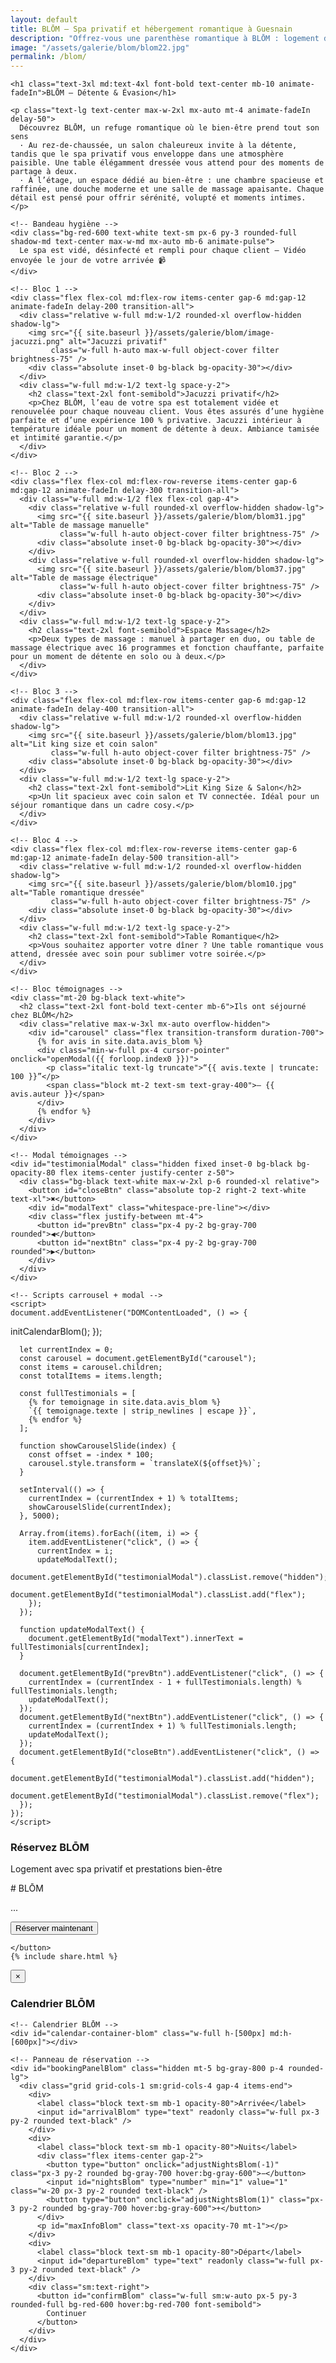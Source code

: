```yaml
---
layout: default
title: BLŌM – Spa privatif et hébergement romantique à Guesnain
description: "Offrez-vous une parenthèse romantique à BLŌM : logement de charme, spa privatif, détente et petit‑déjeuner inclus."
image: "/assets/galerie/blom/blom22.jpg"
permalink: /blom/
---
```


<section class="bg-black text-white py-12 px-4 w-full overflow-x-hidden">
  <div class="max-w-6xl mx-auto space-y-16">

    <h1 class="text-3xl md:text-4xl font-bold text-center mb-10 animate-fadeIn">BLŌM – Détente & Évasion</h1>

    <p class="text-lg text-center max-w-2xl mx-auto mt-4 animate-fadeIn delay-50">
      Découvrez BLŌM, un refuge romantique où le bien‑être prend tout son sens
      · Au rez-de-chaussée, un salon chaleureux invite à la détente, tandis que le spa privatif vous enveloppe dans une atmosphère paisible. Une table élégamment dressée vous attend pour des moments de partage à deux.
      · À l’étage, un espace dédié au bien-être : une chambre spacieuse et raffinée, une douche moderne et une salle de massage apaisante. Chaque détail est pensé pour offrir sérénité, volupté et moments intimes.
    </p>

    <!-- Bandeau hygiène -->
    <div class="bg-red-600 text-white text-sm px-6 py-3 rounded-full shadow-md text-center max-w-md mx-auto mb-6 animate-pulse">
      Le spa est vidé, désinfecté et rempli pour chaque client – Vidéo envoyée le jour de votre arrivée 📹
    </div>

    <!-- Bloc 1 -->
    <div class="flex flex-col md:flex-row items-center gap-6 md:gap-12 animate-fadeIn delay-200 transition-all">
      <div class="relative w-full md:w-1/2 rounded-xl overflow-hidden shadow-lg">
        <img src="{{ site.baseurl }}/assets/galerie/blom/image-jacuzzi.png" alt="Jacuzzi privatif"
             class="w-full h-auto max-w-full object-cover filter brightness-75" />
        <div class="absolute inset-0 bg-black bg-opacity-30"></div>
      </div>
      <div class="w-full md:w-1/2 text-lg space-y-2">
        <h2 class="text-2xl font-semibold">Jacuzzi privatif</h2>
        <p>Chez BLŌM, l’eau de votre spa est totalement vidée et renouvelée pour chaque nouveau client. Vous êtes assurés d’une hygiène parfaite et d’une expérience 100 % privative. Jacuzzi intérieur à température idéale pour un moment de détente à deux. Ambiance tamisée et intimité garantie.</p>
      </div>
    </div>

    <!-- Bloc 2 -->
    <div class="flex flex-col md:flex-row-reverse items-center gap-6 md:gap-12 animate-fadeIn delay-300 transition-all">
      <div class="w-full md:w-1/2 flex flex-col gap-4">
        <div class="relative w-full rounded-xl overflow-hidden shadow-lg">
          <img src="{{ site.baseurl }}/assets/galerie/blom/blom31.jpg" alt="Table de massage manuelle"
               class="w-full h-auto object-cover filter brightness-75" />
          <div class="absolute inset-0 bg-black bg-opacity-30"></div>
        </div>
        <div class="relative w-full rounded-xl overflow-hidden shadow-lg">
          <img src="{{ site.baseurl }}/assets/galerie/blom/blom37.jpg" alt="Table de massage électrique"
               class="w-full h-auto object-cover filter brightness-75" />
          <div class="absolute inset-0 bg-black bg-opacity-30"></div>
        </div>
      </div>
      <div class="w-full md:w-1/2 text-lg space-y-2">
        <h2 class="text-2xl font-semibold">Espace Massage</h2>
        <p>Deux types de massage : manuel à partager en duo, ou table de massage électrique avec 16 programmes et fonction chauffante, parfaite pour un moment de détente en solo ou à deux.</p>
      </div>
    </div>

    <!-- Bloc 3 -->
    <div class="flex flex-col md:flex-row items-center gap-6 md:gap-12 animate-fadeIn delay-400 transition-all">
      <div class="relative w-full md:w-1/2 rounded-xl overflow-hidden shadow-lg">
        <img src="{{ site.baseurl }}/assets/galerie/blom/blom13.jpg" alt="Lit king size et coin salon"
             class="w-full h-auto object-cover filter brightness-75" />
        <div class="absolute inset-0 bg-black bg-opacity-30"></div>
      </div>
      <div class="w-full md:w-1/2 text-lg space-y-2">
        <h2 class="text-2xl font-semibold">Lit King Size & Salon</h2>
        <p>Un lit spacieux avec coin salon et TV connectée. Idéal pour un séjour romantique dans un cadre cosy.</p>
      </div>
    </div>

    <!-- Bloc 4 -->
    <div class="flex flex-col md:flex-row-reverse items-center gap-6 md:gap-12 animate-fadeIn delay-500 transition-all">
      <div class="relative w-full md:w-1/2 rounded-xl overflow-hidden shadow-lg">
        <img src="{{ site.baseurl }}/assets/galerie/blom/blom10.jpg" alt="Table romantique dressée"
             class="w-full h-auto object-cover filter brightness-75" />
        <div class="absolute inset-0 bg-black bg-opacity-30"></div>
      </div>
      <div class="w-full md:w-1/2 text-lg space-y-2">
        <h2 class="text-2xl font-semibold">Table Romantique</h2>
        <p>Vous souhaitez apporter votre dîner ? Une table romantique vous attend, dressée avec soin pour sublimer votre soirée.</p>
      </div>
    </div>

    <!-- Bloc témoignages -->
    <div class="mt-20 bg-black text-white">
      <h2 class="text-2xl font-bold text-center mb-6">Ils ont séjourné chez BLŌM</h2>
      <div class="relative max-w-3xl mx-auto overflow-hidden">
        <div id="carousel" class="flex transition-transform duration-700">
          {% for avis in site.data.avis_blom %}
          <div class="min-w-full px-4 cursor-pointer" onclick="openModal({{ forloop.index0 }})">
            <p class="italic text-lg truncate">“{{ avis.texte | truncate: 100 }}”</p>
            <span class="block mt-2 text-sm text-gray-400">– {{ avis.auteur }}</span>
          </div>
          {% endfor %}
        </div>
      </div>
    </div>

    <!-- Modal témoignages -->
    <div id="testimonialModal" class="hidden fixed inset-0 bg-black bg-opacity-80 flex items-center justify-center z-50">
      <div class="bg-black text-white max-w-2xl p-6 rounded-xl relative">
        <button id="closeBtn" class="absolute top-2 right-2 text-white text-xl">✖</button>
        <div id="modalText" class="whitespace-pre-line"></div>
        <div class="flex justify-between mt-4">
          <button id="prevBtn" class="px-4 py-2 bg-gray-700 rounded">◀</button>
          <button id="nextBtn" class="px-4 py-2 bg-gray-700 rounded">▶</button>
        </div>
      </div>
    </div>

    <!-- Scripts carrousel + modal -->
    <script>
    document.addEventListener("DOMContentLoaded", () => {
  initCalendarBlom();
});

      let currentIndex = 0;
      const carousel = document.getElementById("carousel");
      const items = carousel.children;
      const totalItems = items.length;

      const fullTestimonials = [
        {% for temoignage in site.data.avis_blom %}
        `{{ temoignage.texte | strip_newlines | escape }}`,
        {% endfor %}
      ];

      function showCarouselSlide(index) {
        const offset = -index * 100;
        carousel.style.transform = `translateX(${offset}%)`;
      }

      setInterval(() => {
        currentIndex = (currentIndex + 1) % totalItems;
        showCarouselSlide(currentIndex);
      }, 5000);

      Array.from(items).forEach((item, i) => {
        item.addEventListener("click", () => {
          currentIndex = i;
          updateModalText();
          document.getElementById("testimonialModal").classList.remove("hidden");
          document.getElementById("testimonialModal").classList.add("flex");
        });
      });

      function updateModalText() {
        document.getElementById("modalText").innerText = fullTestimonials[currentIndex];
      }

      document.getElementById("prevBtn").addEventListener("click", () => {
        currentIndex = (currentIndex - 1 + fullTestimonials.length) % fullTestimonials.length;
        updateModalText();
      });
      document.getElementById("nextBtn").addEventListener("click", () => {
        currentIndex = (currentIndex + 1) % fullTestimonials.length;
        updateModalText();
      });
      document.getElementById("closeBtn").addEventListener("click", () => {
        document.getElementById("testimonialModal").classList.add("hidden");
        document.getElementById("testimonialModal").classList.remove("flex");
      });
    });
    </script>

<!-- Appel à l'action : Réserver BLŌM -->
<div class="mt-16 bg-white text-black py-6 px-4 text-center rounded-xl shadow-xl max-w-4xl mx-auto">
  <h3 class="text-2xl font-bold mb-2">Réservez BLŌM</h3>
  <p class="mb-4">Logement avec spa privatif et prestations bien-être</p>

  <div class="flex flex-col sm:flex-row sm:justify-center gap-4 mt-4">
    # BLŌM

...

<button id="reserveBlom" class="btn">Réserver maintenant</button>

<div id="calendarModalBlom" class="modal hidden"></div>

<script>
document.getElementById("reserveBlom").addEventListener("click", async () => {
  const modal = document.getElementById("calendarModalBlom");
  // charger le calendrier depuis un fichier séparé
  const html = await fetch("/_includes/blom-calendar.html").then(r => r.text());
  modal.innerHTML = html;
  modal.classList.remove("hidden");
  modal.classList.add("flex");
  // après insertion, init calendrier
  if (typeof initCalendarBlom === "function") initCalendarBlom();
});
</script>

    </button>
    {% include share.html %}
  </div>
</div>

<!-- Modal calendrier BLŌM -->
<div id="calendarModalBlom" class="fixed inset-0 bg-black bg-opacity-90 hidden items-center justify-center z-50 px-4" onclick="closeCalendarBlom(event)">
  <div class="bg-gray-900 text-white rounded-xl shadow-xl relative w-full max-w-5xl mx-auto p-6" onclick="event.stopPropagation()">
    <button onclick="closeCalendarBlom()" class="absolute top-2 right-4 text-3xl font-bold text-gray-400 hover:text-white">&times;</button>
    <h3 class="text-2xl font-bold text-center mt-2 mb-4">Calendrier BLŌM</h3>

    <!-- Calendrier BLŌM -->
    <div id="calendar-container-blom" class="w-full h-[500px] md:h-[600px]"></div>

    <!-- Panneau de réservation -->
    <div id="bookingPanelBlom" class="hidden mt-5 bg-gray-800 p-4 rounded-lg">
      <div class="grid grid-cols-1 sm:grid-cols-4 gap-4 items-end">
        <div>
          <label class="block text-sm mb-1 opacity-80">Arrivée</label>
          <input id="arrivalBlom" type="text" readonly class="w-full px-3 py-2 rounded text-black" />
        </div>
        <div>
          <label class="block text-sm mb-1 opacity-80">Nuits</label>
          <div class="flex items-center gap-2">
            <button type="button" onclick="adjustNightsBlom(-1)" class="px-3 py-2 rounded bg-gray-700 hover:bg-gray-600">−</button>
            <input id="nightsBlom" type="number" min="1" value="1" class="w-20 px-3 py-2 rounded text-black" />
            <button type="button" onclick="adjustNightsBlom(1)" class="px-3 py-2 rounded bg-gray-700 hover:bg-gray-600">+</button>
          </div>
          <p id="maxInfoBlom" class="text-xs opacity-70 mt-1"></p>
        </div>
        <div>
          <label class="block text-sm mb-1 opacity-80">Départ</label>
          <input id="departureBlom" type="text" readonly class="w-full px-3 py-2 rounded text-black" />
        </div>
        <div class="sm:text-right">
          <button id="confirmBlom" class="w-full sm:w-auto px-5 py-3 rounded-full bg-red-600 hover:bg-red-700 font-semibold">
            Continuer
          </button>
        </div>
      </div>
    </div>
  </div>
</div>

<!-- FullCalendar -->
<link href="https://cdn.jsdelivr.net/npm/fullcalendar@6.1.8/index.global.min.css" rel="stylesheet" />
<script src="https://cdn.jsdelivr.net/npm/fullcalendar@6.1.8/index.global.min.js"></script>

<script>
// --------- Helpers ---------
function addDays(date, days) {
  const d = new Date(date);
  d.setDate(d.getDate() + days);
  return d;
}

function ymd(date) {
  return `${date.getFullYear()}-${String(date.getMonth()+1).padStart(2,'0')}-${String(date.getDate()).padStart(2,'0')}`;
}

function formatFR(date) {
  return date.toLocaleDateString('fr-FR', { weekday:'short', day:'2-digit', month:'short', year:'numeric' });
}

// --------- Global variables ---------
window.calendars = window.calendars || {};
window.blockedDatesBlom = new Set();
window.startBlom = null;
window.selectionEventBlom = null;
window.maxNightsBlom = 1;

// --------- Open / Close modal ---------
function openCalendarBlom() {
  const modal = document.getElementById("calendarModalBlom");
  modal.classList.remove("hidden");
  modal.classList.add("flex");
}

function closeCalendarBlom(event) {
  const modal = document.getElementById("calendarModalBlom");
  if (!modal) return;
  if (!event || event.target === modal) {
    modal.classList.add("hidden");
    modal.classList.remove("flex");
    // reset panel & highlight
    const panel = document.getElementById("bookingPanelBlom");
    if (panel) panel.classList.add("hidden");
    if (window.selectionEventBlom) { try { window.selectionEventBlom.remove(); } catch(e){ } window.selectionEventBlom = null; }
    window.startBlom = null;
  }
}

// --------- Init calendar ---------
async function initCalendarBlom() {
  try {
    console.log("[BLŌM] fetching events...");
    const res = await fetch("https://calendar-proxy-production-231c.up.railway.app/api/reservations/BLOM");
    const eventsRaw = await res.json();

    const toISODate = d => {
      const x = new Date(d);
      return `${x.getFullYear()}-${String(x.getMonth()+1).padStart(2,'0')}-${String(x.getDate()).padStart(2,'0')}`;
    };

    const events = (eventsRaw || []).map(ev => ({
      title: "Réservé",
      start: toISODate(new Date(ev.start)),
      end: toISODate(new Date(ev.end)),
      allDay: true,
      display: "block"
    }));

    // bloquer les dates
    window.blockedDatesBlom = new Set();
    for (const ev of events) {
      let d = new Date(ev.start + "T00:00:00");
      const end = new Date(ev.end + "T00:00:00");
      while (d < end) {
        window.blockedDatesBlom.add(ymd(d));
        d = addDays(d,1);
      }
    }

    const calendarEl = document.getElementById("calendar-container-blom");
    if (!calendarEl) return;

    if (window.calendars["BLOM"]) {
      try { window.calendars["BLOM"].destroy(); } catch(e){ }
      window.calendars["BLOM"] = null;
    }

    const calendar = new FullCalendar.Calendar(calendarEl, {
      initialView: "dayGridMonth",
      height: "auto",
      locale: "fr",
      firstDay: 1,
      headerToolbar: { left: "prev,next today", center: "title", right: "" },
      events,
      displayEventTime: false,
      selectable: false,
      navLinks: false,
      dateClick: (info) => handleDateClick(info)
    });

    calendar.render();
    window.calendars["BLOM"] = calendar;

    // rendre toute la cellule cliquable
    calendarEl.addEventListener("click", e => {
      if (e.target.closest(".fc-event")) return;
      const dayCell = e.target.closest("[data-date]");
      if (!dayCell) return;
      const dateStr = dayCell.getAttribute("data-date");
      if (!dateStr) return;
      handleDateClick({ dateStr });
    });

  } catch(err) {
    console.error("[BLŌM] initCalendar error:", err);
  }
}

// --------- Handle date click ---------
function handleDateClick(info) {
  const dateStr = info.dateStr;
  if (window.blockedDatesBlom.has(dateStr)) {
    alert("Cette date est déjà réservée.");
    return;
  }

  window.startBlom = new Date(dateStr);
  window.maxNightsBlom = 60; // ou calcul réel selon réservation

  document.getElementById("arrivalBlom").value = formatFR(window.startBlom);
  document.getElementById("nightsBlom").value = 1;
  document.getElementById("maxInfoBlom").textContent = `Max : ${window.maxNightsBlom} nuit(s) possible(s) à partir de cette date`;

  updateDepartureAndHighlight();

  const nightsInput = document.getElementById("nightsBlom");
  nightsInput.oninput = updateDepartureAndHighlight;

  const btn = document.getElementById("confirmBlom");
  btn.onclick = () => {
    const nights = parseInt(nightsInput.value, 10);
    const departure = addDays(window.startBlom, nights);
    alert(`Réservation (simulation)\nArrivée: ${formatFR(window.startBlom)}\nNuits: ${nights}\nDépart: ${formatFR(departure)}`);
  };

  document.getElementById("bookingPanelBlom").classList.remove("hidden");
}

// --------- Update departure and highlight ---------
function updateDepartureAndHighlight() {
  const nights = parseInt(document.getElementById("nightsBlom").value, 10) || 1;
  const departure = addDays(window.startBlom, nights);
  document.getElementById("departureBlom").value = formatFR(departure);

  // remove previous highlight
  if (window.selectionEventBlom) { try { window.selectionEventBlom.remove(); } catch(e){ } window.selectionEventBlom = null; }

  // add background highlight
  window.selectionEventBlom = window.calendars["BLOM"].addEvent({
    start: ymd(window.startBlom),
    end: ymd(departure),
    display: "background",
    backgroundColor: "rgba(22,163,74,0.35)"
  });
}

// --------- Adjust nights ---------
function adjustNightsBlom(delta) {
  const nightsInput = document.getElementById("nightsBlom");
  let nights = parseInt(nightsInput.value) + delta;
  if (nights < 1) nights = 1;
  if (nights > window.maxNightsBlom) nights = window.maxNightsBlom;
  nightsInput.value = nights;
  updateDepartureAndHighlight();
}

// --------- Initialize on DOM load ---------
document.addEventListener("DOMContentLoaded", initCalendarBlom);
</script>
